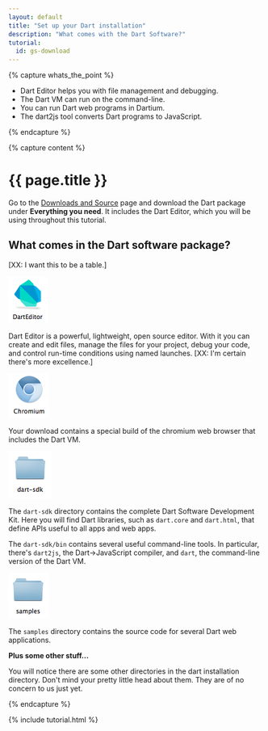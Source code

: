 ```yaml
---
layout: default
title: "Set up your Dart installation"
description: "What comes with the Dart Software?"
tutorial:
  id: gs-download
---
```



{% capture whats_the_point %}

* Dart Editor helps you with file management and debugging.
* The Dart VM can run on the command-line.
* You can run Dart web programs in Dartium.
* The dart2js tool converts Dart programs to JavaScript.
  
{% endcapture %}

{% capture content %}

# {{ page.title }}

Go to the 
[Downloads and Source](/downloads.html)
page and download the Dart package under
**Everything you need**.
It includes the Dart Editor,
which you will be using throughout this tutorial.

## What comes in the Dart software package?

[XX: I want this to be a table.]

![DartEditor](images/DartEditor.png)

Dart Editor is a powerful, lightweight, open source editor.
With it you can create and edit files,
manage the files for your project,
debug your code, and
control run-time conditions using named launches.
[XX: I'm certain there's more excellence.]

![Chromium](images/chromium.png)

Your download contains a special build of the chromium web browser
that includes the Dart VM.

![Dart SDK Folder](images/dart-sdk-folder.png)

The `dart-sdk` directory contains the complete
Dart Software Development Kit.
Here you will find Dart libraries,
such as `dart.core` and `dart.html`,
that define APIs useful to all apps and web apps.

The `dart-sdk/bin` contains several useful command-line tools.
In particular,
there's `dart2js`, the Dart->JavaScript compiler,
and `dart`, the command-line version of the Dart VM.

![Dart SDK Folder](images/samples-folder.png)

The `samples` directory contains the source code for several
Dart web applications.


**Plus some other stuff...**

You will notice there are some other directories
in the dart installation directory.
Don't mind your pretty little head about them.
They are of no concern to us just yet.

{% endcapture %}

{% include tutorial.html %}